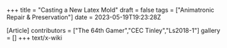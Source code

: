 +++
title = "Casting a New Latex Mold"
draft = false
tags = ["Animatronic Repair & Preservation"]
date = 2023-05-19T19:23:28Z

[Article]
contributors = ["The 64th Gamer","CEC Tinley","Ls2018-1"]
gallery = []
+++
text/x-wiki